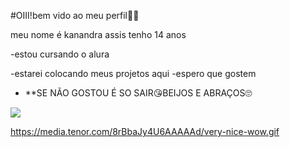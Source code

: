#OIII!bem vido ao meu perfil🥰😘

meu nome é kanandra assis
tenho 14 anos

-estou cursando o alura

-estarei colocando meus projetos aqui
-espero que gostem



- **SE NÃO GOSTOU É SO SAIR😘BEIJOS E ABRAÇOS🙄

![](https://media.tenor.com/8rBbaJy4U6AAAAAd/very-nice-wow.gif)

https://media.tenor.com/8rBbaJy4U6AAAAAd/very-nice-wow.gif
